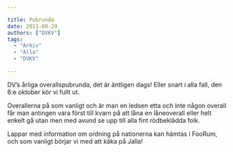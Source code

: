```yaml
---

title: Pubrunda
date: 2011-09-29
authors: ["DVKV"]
tags:
  - "Arkiv"
  - "Alla"
  - "DVKV"

---
```


DV’s årliga overallspubrunda, det är äntligen dags!
 Eller snart i alla fall, den 6:e oktober kör vi fullt ut.

Overallerna på som vanligt och är man en ledsen etta och inte någon
overall får man antingen vara först till kvarn på att låna en
låneoverall eller helt enkelt gå utan men med avund se upp till alla
fint rödbeklädda folk.

Lappar med information om ordning på nationerna kan hämtas i FooRum, och
som vanligt börjar vi med att käka på Jalla!